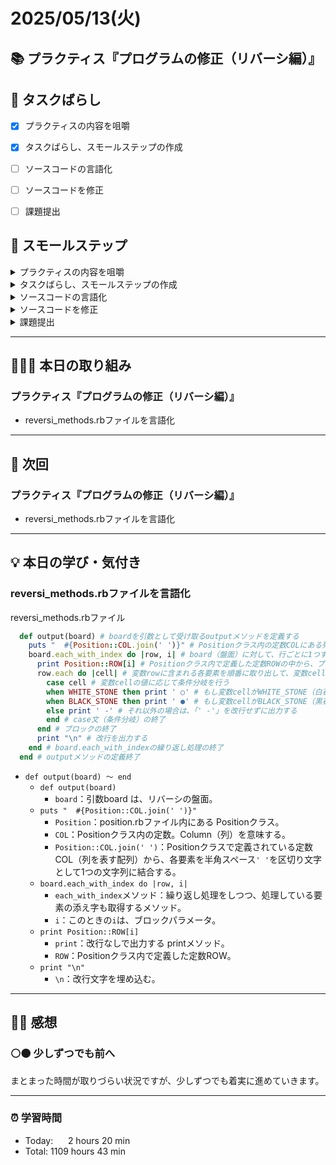 # 2025/05/13(火)
## 📚 プラクティス『プログラムの修正（リバーシ編）』


## 🧩 タスクばらし
- [x] プラクティスの内容を咀嚼
- [x] タスクばらし、スモールステップの作成
- [ ] ソースコードの言語化
- [ ] ソースコードを修正
- [ ] 課題提出


## 🐾 スモールステップ
<details><summary>プラクティスの内容を咀嚼</summary>

- [x] プラクティスの内容を咀嚼
</details>

<details><summary>タスクばらし、スモールステップの作成</summary>

- [x] タスクばらし、スモールステップの作成
</details>

<details><summary>ソースコードの言語化</summary>

- [ ] ソースコードの言語化 **※①から順に行う**
  - [x] ① reversi_methods_test.rb
  - [x] ② reversi.rb
  - [ ] ③ reversi_methods.rb
  - [ ] ④ position.rb


</details>

<details><summary>ソースコードを修正</summary>

- [ ] ソースコードを修正
  - test_cannot_put_stone
    - [ ] 修正
  - test_finished_of_quickest_win_board
    - [ ] 修正
  - test_put_stone
    - [ ] 修正
  - test_turn
    - [ ] 修正
  - test_finished_of_full_board
    - [ ] 修正

</details>

<details><summary>課題提出</summary>

- [ ] 修正したソースコードを Pull Request としてアップ
- [ ] Pull Request としてアップした URL とテストコードの実行結果を提出
</details>


---


## 🧑🏻‍💻 本日の取り組み
### プラクティス『プログラムの修正（リバーシ編）』
- reversi_methods.rbファイルを言語化


---


## 🎯 次回
### プラクティス『プログラムの修正（リバーシ編）』
- reversi_methods.rbファイルを言語化
    

---


## 💡 本日の学び・気付き
### reversi_methods.rbファイルを言語化
reversi_methods.rbファイル
```ruby
  def output(board) # boardを引数として受け取るoutputメソッドを定義する
    puts "  #{Position::COL.join(' ')}" # Positionクラス内の定数COLにある列名（aからh）を空白で繋ぎ、先頭にスペースを2つ足した文字列として、画面に出力する。
    board.each_with_index do |row, i| # board（盤面）に対して、行ごとに1つずつ処理しながら、処理している要素の添え字も取得
      print Position::ROW[i] # Positionクラス内で定義した定数ROWの中から、ブロックパラメータiに対応する値を取り出し、改行なしで出力する
      row.each do |cell| # 変数rowに含まれる各要素を順番に取り出して、変数cellに代入しながら繰り返し処理を行う
        case cell # 変数cellの値に応じて条件分岐を行う
        when WHITE_STONE then print ' ○' # もし変数cellがWHITE_STONE（白石）なら「' ○'」を改行せずに出力する
        when BLACK_STONE then print ' ●' # もし変数cellがBLACK_STONE（黒石）なら「' ●'」を改行せずに出力する
        else print ' -' # それ以外の場合は、「' -'」を改行せずに出力する
        end # case文（条件分岐）の終了
      end # ブロックの終了
      print "\n" # 改行を出力する
    end # board.each_with_indexの繰り返し処理の終了
  end # outputメソッドの定義終了
```
- `def output(board) 〜 end`
  - `def output(board)`
    - `board`：引数board は、リバーシの盤面。
  - `puts "  #{Position::COL.join(' ')}"`
    - `Position`：position.rbファイル内にある Positionクラス。
    - `COL`：Positionクラス内の定数。Column（列）を意味する。
    - `Position::COL.join(' ')`：Positionクラスで定義されている定数COL（列を表す配列）から、各要素を半角スペース`' '`を区切り文字として1つの文字列に結合する。
  - `board.each_with_index do |row, i|`
    - `each_with_index`メソッド：繰り返し処理をしつつ、処理している要素の添え字も取得するメソッド。
    - `i`：このときの`i`は、ブロックパラメータ。
  - `print Position::ROW[i]`
    - `print`：改行なしで出力する printメソッド。
    - `ROW`：Positionクラス内で定義した定数ROW。
  - `print "\n"`
    - `\n`：改行文字を埋め込む。

---


## ✍🏻 感想
### ⚪️⚫️ 少しずつでも前へ
まとまった時間が取りづらい状況ですが、少しずつでも着実に進めていきます。


---


### ⏰ 学習時間
- Today:&nbsp;&nbsp;&nbsp;&nbsp;&nbsp; 2 hours 20 min
- Total: 1109 hours 43 min
